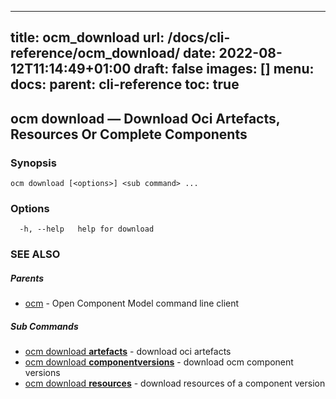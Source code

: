 
---
title: ocm_download
url: /docs/cli-reference/ocm_download/
date: 2022-08-12T11:14:49+01:00
draft: false
images: []
menu:
  docs:
    parent: cli-reference
toc: true
---
## ocm download &mdash; Download Oci Artefacts, Resources Or Complete Components

### Synopsis

```
ocm download [<options>] <sub command> ...
```

### Options

```
  -h, --help   help for download
```

### SEE ALSO

##### Parents

* [ocm](ocm.md)	 - Open Component Model command line client


##### Sub Commands

* [ocm download <b>artefacts</b>](ocm_download_artefacts.md)	 - download oci artefacts
* [ocm download <b>componentversions</b>](ocm_download_componentversions.md)	 - download ocm component versions
* [ocm download <b>resources</b>](ocm_download_resources.md)	 - download resources of a component version


